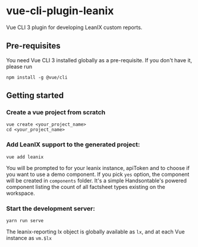 # vue-cli-plugin-leanix

Vue CLI 3 plugin for developing LeanIX custom reports.

## Pre-requisites

You need Vue CLI 3 installed globally as a pre-requisite. If you don't have it, please run

```
npm install -g @vue/cli
```

## Getting started

### Create a vue project from scratch
```
vue create <your_project_name>
cd <your_project_name>
```

### Add LeanIX support to the generated project:
```
vue add leanix
```
You will be prompted to for your leanix instance, apiToken and to choose if you want to use a demo component. If you pick `yes` option, the component will be created in `components` folder. It's a simple Handsontable's powered component listing the count of all factsheet types existing on the workspace.

### Start the development server:
```
yarn run serve
```

The leanix-reporting lx object is globally available as ```lx```, and at each Vue instance as ```vm.$lx```
